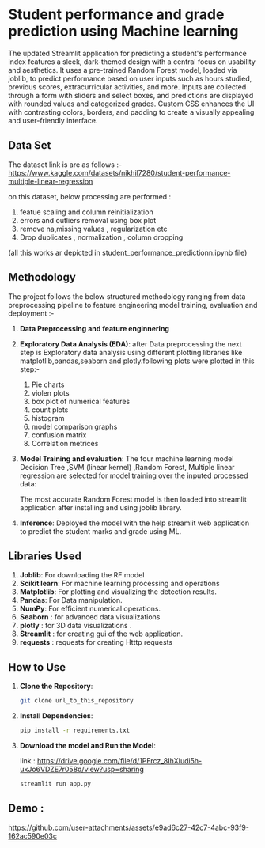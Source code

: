 # Student performance and grade prediction using Machine learning

The updated Streamlit application for predicting a student's performance index features a sleek, dark-themed design with a central focus on usability and aesthetics. It uses a pre-trained Random Forest model, loaded via joblib, to predict performance based on user inputs such as hours studied, previous scores, extracurricular activities, and more. Inputs are collected through a form with sliders and select boxes, and predictions are displayed with rounded values and categorized grades. Custom CSS enhances the UI with contrasting colors, borders, and padding to create a visually appealing and user-friendly interface.


## Data Set

The dataset link is are as follows :-https://www.kaggle.com/datasets/nikhil7280/student-performance-multiple-linear-regression

on this dataset, below processing are performed :
1) featue scaling and column reinitialization
2) errors and outliers removal using box plot
3) remove na,missing values , regularization etc
4) Drop duplicates , normalization , column dropping


(all this works ar depicted in student_performance_predictionn.ipynb file)


## Methodology

The project follows the below structured methodology ranging from data preprocessing pipeline to feature engineering model training, evaluation and deployment :-

1. **Data Preprocessing and feature enginnering**

2. **Exploratory Data Analysis (EDA)**:
    after Data preprocessing the next step is Exploratory  data analysis using different plotting libraries like matplotlib,pandas,seaborn and plotly.following plots were plotted in this step:-
    1) Pie charts
    2) violen plots
    3) box plot of numerical features
    4) count plots
    5) histogram
    6) model comparison graphs
    7) confusion matrix
    8) Correlation metrices
  

4. **Model Training and evaluation**: 
     The four machine learning model Decision Tree ,SVM (linear kernel) ,Random Forest, Multiple linear regression are selected for model training over the inputed processed data:

     The most accurate Random Forest model is then loaded into streamlit application after installing and using joblib library.

5. **Inference**: 
      Deployed the model with the help streamlit web application to predict the student marks and grade using ML.

## Libraries Used

1. **Joblib**: For downloading the RF model
2. **Scikit learn**: For machine learning processing  and operations
3. **Matplotlib**: For plotting and visualizing the detection results.
4. **Pandas**: For Data manipulation.
5. **NumPy**: For efficient numerical operations.
6. **Seaborn** : for advanced data visualizations
7. **plotly** : for 3D data visualizations .
8. **Streamlit** : for creating gui of the web application.
9. **requests** : requests for creating Htttp requests

## How to Use

1. **Clone the Repository**: 
    ```sh
    git clone url_to_this_repository
    ```

2. **Install Dependencies**: 
    ```sh
    pip install -r requirements.txt
    ```


3. **Download the model and Run the Model**: 
   
    link : https://drive.google.com/file/d/1PFrcz_8IhXIudi5h-uxJo6VDZE7r058d/view?usp=sharing
    
    ```python
    streamlit run app.py
    ```


## Demo :




https://github.com/user-attachments/assets/e9ad6c27-42c7-4abc-93f9-162ac590e03c







